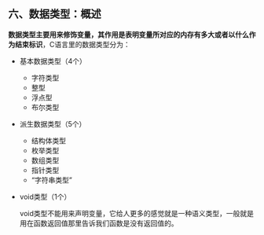 ## 六、数据类型：概述

**数据类型主要用来修饰变量，其作用是表明变量所对应的内存有多大或者以什么作为结束标识**，C语言里的数据类型分为：

* 基本数据类型（4个）
  * 字符类型
  * 整型
  * 浮点型
  * 布尔类型
  
* 派生数据类型（5个）
  * 结构体类型
  * 枚举类型
  * 数组类型
  * 指针类型
  * “字符串类型”
  
* void类型（1个）

  void类型不能用来声明变量，它给人更多的感觉就是一种语义类型，一般就是用在函数返回值那里告诉我们函数是没有返回值的。
